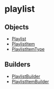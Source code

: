 # <span class="badge package-core"></span> playlist

## Objects

 * <span class="badge object-type-class"></span> [Playlist](./object-Playlist.md)
 * <span class="badge object-type-class"></span> [PlaylistItem](./object-PlaylistItem.md)
 * <span class="badge object-type-enum"></span> [PlaylistItemType](./object-PlaylistItemType.md)
## Builders

 * <span class="badge builder"></span> [PlaylistBuilder](./builder-PlaylistBuilder.md)
 * <span class="badge builder"></span> [PlaylistItemBuilder](./builder-PlaylistItemBuilder.md)
